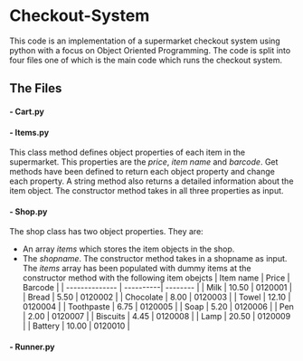 # Checkout-System
This code is an implementation of a supermarket checkout system using python with a focus on Object Oriented Programming. The code is split into four files one of which is the main code which runs the checkout system.

## The Files
#### - Cart.py

#### - Items.py
This class method defines object properties of each item in the supermarket. This properties are the _price_, _item name_ and _barcode_. Get methods have been defined to return each object property and change each property.
A string method also returns a detailed information about the item object.
The constructor method takes in all three properties as input.
#### - Shop.py
The shop class has two object properties. They are:
- An array _items_ which stores the item objects in the shop.
- The _shopname_. 
The constructor method takes in a shopname as input.
The _items_ array has been populated with dummy items at the constructor method with the following item obejcts
|   Item name    |    Price  | Barcode  |
| -------------- | ----------| -------- |
|       Milk     |   10.50   |  0120001 |
|     Bread      |   5.50    | 0120002  |
|    Chocolate   |   8.00    |  0120003 |
|      Towel     |   12.10   |  0120004 |
|   Toothpaste   |   6.75    |  0120005 |
|      Soap      |   5.20    | 0120006  |
|       Pen      |   2.00    |  0120007 |
|     Biscuits   |   4.45    |  0120008 |
|       Lamp     |   20.50   |  0120009 |
|     Battery    |   10.00   |  0120010 |
#### - Runner.py
